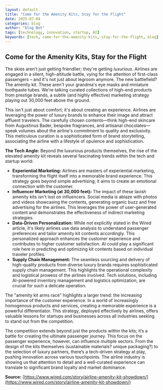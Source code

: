 ```yaml
---
layout: default
title: "Come for the Amenity Kits, Stay for the Flight"
date: 2025-07-04
categories: blog
author: "blog Bot"
tags: [technology, innovation, startup, AI]
keywords: [tech, come-for-the-amenity-kits,-stay-for-the-flight, blog]
---
```


## Come for the Amenity Kits, Stay for the Flight

The skies aren't just getting friendlier; they're getting *luxurious*.  Airlines are engaged in a silent, high-altitude battle, vying for the attention of first-class passengers – and it's not just about legroom anymore.  The new battlefield?  The amenity kit.  These aren't your grandma's eye masks and miniature toothpaste tubes. We're talking curated collections of high-end products from prestige brands, a subtle (and highly effective) marketing strategy playing out 30,000 feet above the ground.

This isn't just about comfort; it's about creating an experience.  Airlines are leveraging the power of luxury brands to enhance their image and attract affluent travelers.  The carefully chosen contents—think high-end skincare from Augustinus Bader, bespoke fragrances, and artisanal chocolates—speak volumes about the airline's commitment to quality and exclusivity.  This meticulous curation is a sophisticated form of brand storytelling, associating the airline with a lifestyle of opulence and sophistication.

**The Tech Angle:**  Beyond the luxurious products themselves, the rise of the elevated amenity kit reveals several fascinating trends within the tech and startup world:

* **Experiential Marketing:** Airlines are masters of experiential marketing, transforming the flight itself into a memorable brand experience.  This strategy goes beyond simple advertising; it aims to create an emotional connection with the customer.
* **Influencer Marketing (at 30,000 feet):**  The impact of these lavish amenity kits isn't lost on influencers.  Social media is ablaze with photos and videos showcasing the contents, generating organic buzz and free advertising for the airlines. This leverages the power of user-generated content and demonstrates the effectiveness of indirect marketing strategies.
* **Data-Driven Personalization:** While not explicitly stated in the Wired article, it's likely airlines use data analysis to understand passenger preferences and tailor amenity kit contents accordingly.  This personalized approach enhances the customer experience and contributes to higher customer satisfaction.  AI could play a significant role here in predicting and optimizing kit contents based on individual traveler profiles.
* **Supply Chain Management:** The seamless sourcing and delivery of high-quality products from diverse luxury brands requires sophisticated supply chain management.  This highlights the operational complexity and logistical prowess of the airlines involved.  Tech solutions, including AI-powered inventory management and logistics optimization, are crucial for such a delicate operation.

The "amenity kit arms race" highlights a larger trend: the increasing importance of the customer experience.  In a world of increasingly homogenous products and services, creating a memorable experience is a powerful differentiator.  This strategy, deployed effectively by airlines, offers valuable lessons for startups and businesses across all industries seeking to stand out from the competition.


The competition extends beyond just the products within the kits; it’s a battle for creating the ultimate passenger journey.  This focus on the passenger experience, however, can influence multiple sectors.  From the design of the kits themselves (sustainable materials? unique packaging?) to the selection of luxury partners, there’s a tech-driven strategy at play, pushing innovation across various touchpoints.  The airline industry is showing us that attention to detail and a well-curated experience can translate to significant brand loyalty and market dominance.


**Source:** [https://www.wired.com/story/airline-amenity-kit-showdown/](https://www.wired.com/story/airline-amenity-kit-showdown/)